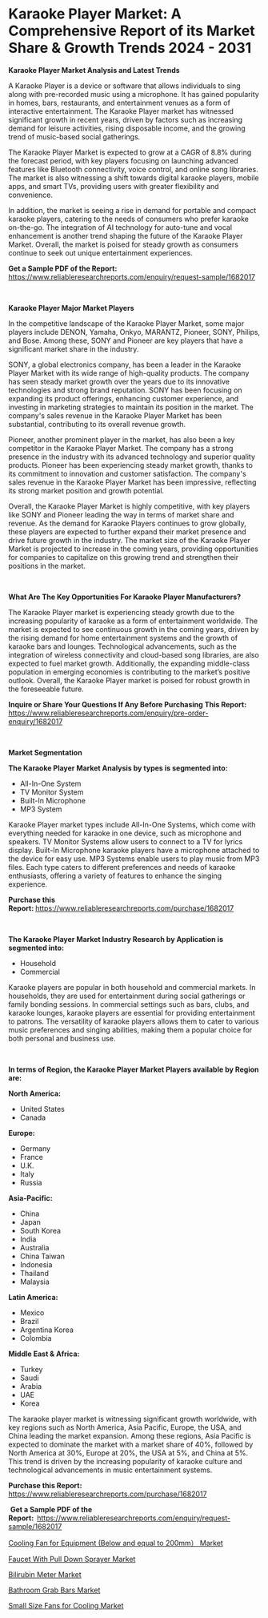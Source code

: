 <p><h1>Karaoke Player Market: A Comprehensive Report of its Market Share & Growth Trends 2024 - 2031</h1></p><p><strong>Karaoke Player Market Analysis and Latest Trends</strong></p>
<p><p>A Karaoke Player is a device or software that allows individuals to sing along with pre-recorded music using a microphone. It has gained popularity in homes, bars, restaurants, and entertainment venues as a form of interactive entertainment. The Karaoke Player market has witnessed significant growth in recent years, driven by factors such as increasing demand for leisure activities, rising disposable income, and the growing trend of music-based social gatherings.</p><p>The Karaoke Player Market is expected to grow at a CAGR of 8.8% during the forecast period, with key players focusing on launching advanced features like Bluetooth connectivity, voice control, and online song libraries. The market is also witnessing a shift towards digital karaoke players, mobile apps, and smart TVs, providing users with greater flexibility and convenience.</p><p>In addition, the market is seeing a rise in demand for portable and compact karaoke players, catering to the needs of consumers who prefer karaoke on-the-go. The integration of AI technology for auto-tune and vocal enhancement is another trend shaping the future of the Karaoke Player Market. Overall, the market is poised for steady growth as consumers continue to seek out unique entertainment experiences.</p></p>
<p><strong>Get a Sample PDF of the Report:&nbsp;</strong> <a href="https://www.reliableresearchreports.com/enquiry/request-sample/1682017">https://www.reliableresearchreports.com/enquiry/request-sample/1682017</a></p>
<p>&nbsp;</p>
<p><strong>Karaoke Player Major Market Players</strong></p>
<p><p>In the competitive landscape of the Karaoke Player Market, some major players include DENON, Yamaha, Onkyo, MARANTZ, Pioneer, SONY, Philips, and Bose. Among these, SONY and Pioneer are key players that have a significant market share in the industry.</p><p>SONY, a global electronics company, has been a leader in the Karaoke Player Market with its wide range of high-quality products. The company has seen steady market growth over the years due to its innovative technologies and strong brand reputation. SONY has been focusing on expanding its product offerings, enhancing customer experience, and investing in marketing strategies to maintain its position in the market. The company's sales revenue in the Karaoke Player Market has been substantial, contributing to its overall revenue growth.</p><p>Pioneer, another prominent player in the market, has also been a key competitor in the Karaoke Player Market. The company has a strong presence in the industry with its advanced technology and superior quality products. Pioneer has been experiencing steady market growth, thanks to its commitment to innovation and customer satisfaction. The company's sales revenue in the Karaoke Player Market has been impressive, reflecting its strong market position and growth potential.</p><p>Overall, the Karaoke Player Market is highly competitive, with key players like SONY and Pioneer leading the way in terms of market share and revenue. As the demand for Karaoke Players continues to grow globally, these players are expected to further expand their market presence and drive future growth in the industry. The market size of the Karaoke Player Market is projected to increase in the coming years, providing opportunities for companies to capitalize on this growing trend and strengthen their positions in the market.</p></p>
<p>&nbsp;</p>
<p><strong>What Are The Key Opportunities For Karaoke Player Manufacturers?</strong></p>
<p><p>The Karaoke Player market is experiencing steady growth due to the increasing popularity of karaoke as a form of entertainment worldwide. The market is expected to see continuous growth in the coming years, driven by the rising demand for home entertainment systems and the growth of karaoke bars and lounges. Technological advancements, such as the integration of wireless connectivity and cloud-based song libraries, are also expected to fuel market growth. Additionally, the expanding middle-class population in emerging economies is contributing to the market’s positive outlook. Overall, the Karaoke Player market is poised for robust growth in the foreseeable future.</p></p>
<p><strong>Inquire or Share Your Questions If Any Before Purchasing This Report:</strong> <a href="https://www.reliableresearchreports.com/enquiry/pre-order-enquiry/1682017">https://www.reliableresearchreports.com/enquiry/pre-order-enquiry/1682017</a></p>
<p>&nbsp;</p>
<p><strong>Market Segmentation</strong></p>
<p><strong>The Karaoke Player Market Analysis by types is segmented into:</strong></p>
<p><ul><li>All-In-One System</li><li>TV Monitor System</li><li>Built-In Microphone</li><li>MP3 System</li></ul></p>
<p><p>Karaoke Player market types include All-In-One Systems, which come with everything needed for karaoke in one device, such as microphone and speakers. TV Monitor Systems allow users to connect to a TV for lyrics display. Built-In Microphone karaoke players have a microphone attached to the device for easy use. MP3 Systems enable users to play music from MP3 files. Each type caters to different preferences and needs of karaoke enthusiasts, offering a variety of features to enhance the singing experience.</p></p>
<p><strong>Purchase this Report:&nbsp;</strong><a href="https://www.reliableresearchreports.com/purchase/1682017">https://www.reliableresearchreports.com/purchase/1682017</a></p>
<p>&nbsp;</p>
<p><strong>The Karaoke Player Market Industry Research by Application is segmented into:</strong></p>
<p><ul><li>Household</li><li>Commercial</li></ul></p>
<p><p>Karaoke players are popular in both household and commercial markets. In households, they are used for entertainment during social gatherings or family bonding sessions. In commercial settings such as bars, clubs, and karaoke lounges, karaoke players are essential for providing entertainment to patrons. The versatility of karaoke players allows them to cater to various music preferences and singing abilities, making them a popular choice for both personal and business use.</p></p>
<p>&nbsp;</p>
<p><strong>In terms of Region, the Karaoke Player Market Players available by Region are:</strong></p>
<p>
    <p> <strong> North America: </strong>
        <ul>
            <li>United States</li>
            <li>Canada</li>
        </ul>
        </p> 
    <p> <strong> Europe: </strong>
        <ul>
            <li>Germany</li>
            <li>France</li>
            <li>U.K.</li>
            <li>Italy</li>
            <li>Russia</li>
        </ul>
        </p> 
    <p> <strong> Asia-Pacific: </strong>
        <ul>
            <li>China</li>
            <li>Japan</li>
            <li>South Korea</li>
            <li>India</li>
            <li>Australia</li>
            <li>China Taiwan</li>
            <li>Indonesia</li>
            <li>Thailand</li>
            <li>Malaysia</li>
        </ul>
        </p> 
    <p> <strong> Latin America: </strong>
        <ul>
            <li>Mexico</li>
            <li>Brazil</li>
            <li>Argentina Korea</li>
            <li>Colombia</li>
        </ul>
        </p> 
    <p> <strong> Middle East & Africa: </strong>
        <ul>
            <li>Turkey</li>
            <li>Saudi</li>
            <li>Arabia</li>
            <li>UAE</li>
            <li>Korea</li>
        </ul>
    </p>
    </p>
<p><p>The karaoke player market is witnessing significant growth worldwide, with key regions such as North America, Asia Pacific, Europe, the USA, and China leading the market expansion. Among these regions, Asia Pacific is expected to dominate the market with a market share of 40%, followed by North America at 30%, Europe at 20%, the USA at 5%, and China at 5%. This trend is driven by the increasing popularity of karaoke culture and technological advancements in music entertainment systems.</p></p>
<p><strong>Purchase this Report: </strong><a href="https://www.reliableresearchreports.com/purchase/1682017">https://www.reliableresearchreports.com/purchase/1682017</a></p>
<p>&nbsp;<strong>Get a Sample PDF of the Report:&nbsp;&nbsp;</strong><a href="https://www.reliableresearchreports.com/enquiry/request-sample/1682017">https://www.reliableresearchreports.com/enquiry/request-sample/1682017</a></p>
<p><strong></strong></p>
<p><p><a href="https://github.com/kathiaseamanalvaradovlprc2h/Market-Research-Report-List-1/blob/main/cooling-fan-for-equipment-below-and-equal-to-200mm-market.md">Cooling Fan for Equipment (Below and equal to 200mm） Market</a></p><p><a href="https://github.com/pjcfca/Market-Research-Report-List-1/blob/main/faucet-with-pull-down-sprayer-market.md">Faucet With Pull Down Sprayer Market</a></p><p><a href="https://github.com/GroverBarry/Market-Research-Report-List-4/blob/main/bilirubin-meter-market.md">Bilirubin Meter Market</a></p><p><a href="https://github.com/wusalecollins540tpqoz/Market-Research-Report-List-1/blob/main/bathroom-grab-bars-market.md">Bathroom Grab Bars Market</a></p><p><a href="https://github.com/johnbach50/Market-Research-Report-List-2/blob/main/small-size-fans-for-cooling-market.md">Small Size Fans for Cooling Market</a></p></p>